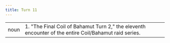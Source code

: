 ```yaml
---
title: Turn 11
---
```

| | |
| --- | --- |
| noun | 1.  	"The Final Coil of Bahamut Turn 2," the eleventh encounter of the entire Coil/Bahamut raid series.	|
